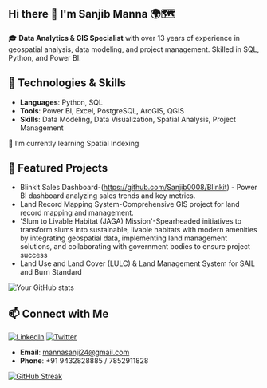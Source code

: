 ## Hi there 👋 I'm Sanjib Manna 🌍🗺

🎓 **Data Analytics & GIS Specialist** with over 13 years of experience in geospatial analysis, data modeling, and project management. Skilled in SQL, Python, and Power BI.

## 🔧 Technologies & Skills
- **Languages**: Python, SQL
- **Tools**: Power BI, Excel, PostgreSQL, ArcGIS, QGIS
- **Skills**: Data Modeling, Data Visualization, Spatial Analysis, Project Management

🌱 I’m currently learning Spatial Indexing

  ## 🌟 Featured Projects
- Blinkit Sales Dashboard-(https://github.com/Sanjib0008/Blinkit) - Power BI dashboard analyzing sales trends and key metrics.
- Land Record Mapping System-Comprehensive GIS project for land record mapping and management.
- 'Slum to Livable Habitat (JAGA) Mission'-Spearheaded initiatives to transform slums into sustainable, livable habitats with modern amenities by integrating geospatial data, implementing land management solutions, and collaborating with government bodies to ensure project success
- Land Use and Land Cover (LULC) & Land Management System for SAIL and Burn Standard

![Your GitHub stats](https://github-readme-stats.vercel.app/api?username=sanjib0008&show_icons=true&theme=merko)

## 📫 Connect with Me
[![LinkedIn](https://img.shields.io/badge/LinkedIn-%230077B5.svg?style=for-the-badge&logo=linkedin&logoColor=white)](https://www.linkedin.com/in/sanjib-manna/)
[![Twitter](https://img.shields.io/badge/Twitter-%231DA1F2.svg?style=for-the-badge&logo=twitter&logoColor=white)](https://twitter.com/mannasanjib24)
- **Email**: mannasanji24@gmail.com
- **Phone**: +91 9432828885 / 7852911828

[![GitHub Streak](https://streak-stats.demolab.com/?user=sanjib0008&theme=radical&background=00000000)](https://git.io/streak-stats)



